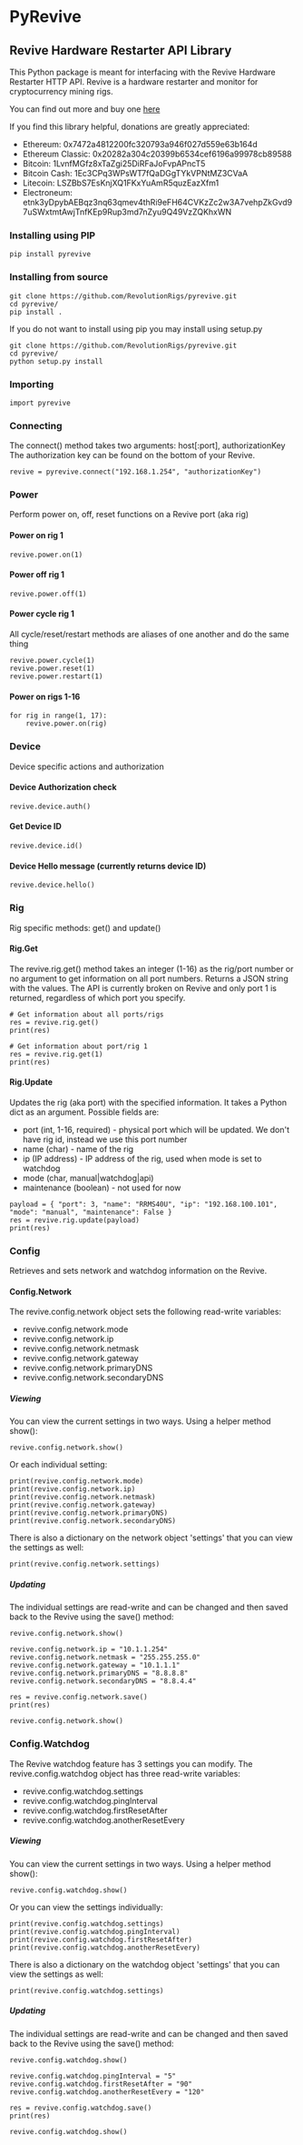 # PyRevive
## Revive Hardware Restarter API Library
This Python package is meant for interfacing with the Revive Hardware Restarter HTTP API.  Revive is a hardware restarter and monitor for cryptocurrency mining rigs.

You can find out more and buy one [here](https://revolutionrigs.com/revive)

If you find this library helpful, donations are greatly appreciated:

* Ethereum: 0x7472a4812200fc320793a946f027d559e63b164d
* Ethereum Classic: 0x20282a304c20399b6534cef6196a99978cb89588
* Bitcoin: 1LvnfMGfz8xTaZgi25DiRFaJoFvpAPncT5
* Bitcoin Cash: 1Ec3CPq3WPsWT7fQaDGgTYkVPNtMZ3CVaA
* Litecoin: LSZBbS7EsKnjXQ1FKxYuAmR5quzEazXfm1
* Electroneum: etnk3yDpybAEBqz3nq63qmev4thRi9eFH64CVKzZc2w3A7vehpZkGvd97uSWxtmtAwjTnfKEp9Rup3md7nZyu9Q49VzZQKhxWN


### Installing using PIP
```
pip install pyrevive
```

### Installing from source
```
git clone https://github.com/RevolutionRigs/pyrevive.git
cd pyrevive/
pip install .
````

If you do not want to install using pip you may install using setup.py
```
git clone https://github.com/RevolutionRigs/pyrevive.git
cd pyrevive/
python setup.py install
```

### Importing
```
import pyrevive
```

### Connecting
The connect() method takes two arguments: host[:port], authorizationKey
The authorization key can be found on the bottom of your Revive.

```
revive = pyrevive.connect("192.168.1.254", "authorizationKey")
````

### Power
Perform power on, off, reset functions on a Revive port (aka rig)

#### Power on rig 1
```
revive.power.on(1)
````

#### Power off rig 1
```
revive.power.off(1)
````

#### Power cycle rig 1
All cycle/reset/restart methods are aliases of one another and do the same thing

```
revive.power.cycle(1)
revive.power.reset(1)
revive.power.restart(1)
````

#### Power on rigs 1-16
```
for rig in range(1, 17):
    revive.power.on(rig)
```

### Device
Device specific actions and authorization

#### Device Authorization check
```
revive.device.auth()
```

#### Get Device ID
```
revive.device.id()
```
 
#### Device Hello message (currently returns device ID) 
```
revive.device.hello()
```

### Rig
Rig specific methods: get() and update()

#### Rig.Get
The revive.rig.get() method takes an integer (1-16) as the rig/port number or no argument to get information on all port numbers.  Returns a JSON string with the values.  The API is currently broken on Revive and only port 1 is returned, regardless of which port you specify.

```
# Get information about all ports/rigs
res = revive.rig.get()
print(res)

# Get information about port/rig 1
res = revive.rig.get(1)
print(res)
```

#### Rig.Update
Updates the rig (aka port) with the specified information.  It takes a Python dict as an argument.  Possible fields are:

* port (int, 1-16, required) - physical port which will be updated. We don't have rig id, instead we use this port number
* name (char) - name of the rig
* ip (IP address) - IP address of the rig, used when mode is set to watchdog
* mode (char, manual|watchdog|api)
* maintenance (boolean) - not used for now

```
payload = { "port": 3, "name": "RRMS40U", "ip": "192.168.100.101", "mode": "manual", "maintenance": False }
res = revive.rig.update(payload)
print(res)
```

### Config
Retrieves and sets network and watchdog information on the Revive.

#### Config.Network
The revive.config.network object sets the following read-write variables:

* revive.config.network.mode
* revive.config.network.ip
* revive.config.network.netmask
* revive.config.network.gateway
* revive.config.network.primaryDNS
* revive.config.network.secondaryDNS

##### Viewing
You can view the current settings in two ways.  Using a helper method show():

```
revive.config.network.show()
```

Or each individual setting:

```
print(revive.config.network.mode)
print(revive.config.network.ip)
print(revive.config.network.netmask)
print(revive.config.network.gateway)
print(revive.config.network.primaryDNS)
print(revive.config.network.secondaryDNS)
```

There is also a dictionary on the network object 'settings' that you can view the settings as well:
```
print(revive.config.network.settings)
```

##### Updating
The individual settings are read-write and can be changed and then saved back to the Revive using the save() method:

```
revive.config.network.show()

revive.config.network.ip = "10.1.1.254"
revive.config.network.netmask = "255.255.255.0"
revive.config.network.gateway = "10.1.1.1"
revive.config.network.primaryDNS = "8.8.8.8"
revive.config.network.secondaryDNS = "8.8.4.4"

res = revive.config.network.save()
print(res)

revive.config.network.show()
```

### Config.Watchdog
The Revive watchdog feature has 3 settings you can modify.  The revive.config.watchdog object has three read-write variables:

* revive.config.watchdog.settings
* revive.config.watchdog.pingInterval
* revive.config.watchdog.firstResetAfter
* revive.config.watchdog.anotherResetEvery

##### Viewing
You can view the current settings in two ways.  Using a helper method show():

```
revive.config.watchdog.show()
```

Or you can view the settings individually:

```
print(revive.config.watchdog.settings)
print(revive.config.watchdog.pingInterval)
print(revive.config.watchdog.firstResetAfter)
print(revive.config.watchdog.anotherResetEvery)
```

There is also a dictionary on the watchdog object 'settings' that you can view the settings as well:
```
print(revive.config.watchdog.settings)
```

##### Updating
The individual settings are read-write and can be changed and then saved back to the Revive using the save() method:

```
revive.config.watchdog.show()

revive.config.watchdog.pingInterval = "5"
revive.config.watchdog.firstResetAfter = "90"
revive.config.watchdog.anotherResetEvery = "120"

res = revive.config.watchdog.save()
print(res)

revive.config.watchdog.show()
```

